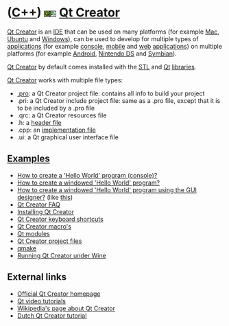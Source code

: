 # ([C++](Cpp.md)) ![Qt](PicQt.png)![Qt Creator](PicQtCreator.png) [Qt Creator](CppQtCreator.md)

[Qt Creator](CppQtCreator.md) is an [IDE](CppIde.md) that can be used
on many platforms (for example [Mac](CppMac.md),
[Ubuntu](CppUbuntu.md) and [Windows](CppWindows.md)), can be used to
develop for multiple types of [applications](CppApplication.md) (for
example [console](CppConsoleApplication.md),
[mobile](CppMobileApplication.md) and [web](CppWebApplication.md)
[applications](CppApplication.md)) on multiple platforms (for example
[Android](CppAndroid.md), [Nintendo DS](CppNds.md) and
[Symbian](CppSymbian.md)).

[Qt Creator](CppQtCreator.md) by default comes installed with the
[STL](CppStl.md) and [Qt](CppQt.md) [libraries](CppLibrary.md).

[Qt Creator](CppQtCreator.md) works with multiple file types:

 * [.pro](CppQtProjectFile.md): a Qt Creator project file: contains all info to build your project
 * .pri: a Qt Creator include project file: same as a .pro file, except that it is to be included by a .pro file
 * .qrc: a Qt Creator resources file
 * .h: a [header file](CppHeaderFile.md)
 * .cpp: an [implementation file](CppImplementationFile.md)
 * .ui: a Qt graphical user interface file

## [Examples](CppExample.md)

 * [How to create a 'Hello World' program (console)?](CppQtHelloWorldConsole.md)
 * [How to create a windowed 'Hello World' program?](CppQtHelloWorldWindowed.md)
 * [How to create a windowed 'Hello World' program using the GUI designer?](CppQtHelloWorldWindowedGui.md) (like [this](CppQtHelloWorldWindowedGui9.png))
 * [Qt Creator FAQ](CppQtFaq.md)
 * [Installing Qt Creator](CppQtCreatorInstall.md)
 * [Qt Creator keyboard shortcuts](CppQtCreatorKeyboardShortcuts.md)
 * [Qt Creator macro's](CppQtCreatorMacro.md)
 * [Qt modules](CppQtModule.md)
 * [Qt Creator project files](CppQtProjectFile.md)
 * [qmake](CppQmake.md)
 * [Running Qt Creator under Wine](CppQtCreatorWineUbuntu.md)

## External links

 * [Official Qt Creator homepage](http://qt.nokia.com/products/developer-tools)
 * [Qt video tutorials](http://qt.nokia.com/developer/learning/online/talks/developerdays2009/tech-talks)
 * [Wikipedia's page about Qt Creator](http://en.wikipedia.org/wiki/Qt_Creator)
 * [Dutch Qt Creator tutorial](http://bd.eduweb.hhs.nl/ogoprg/qt/index.html)
